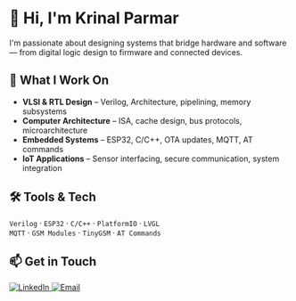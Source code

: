 # 👋 Hi, I'm Krinal Parmar

I'm passionate about designing systems that bridge hardware and software — from digital logic design to firmware and connected devices.

## 🧠 What I Work On

- **VLSI & RTL Design** – Verilog, Architecture, pipelining, memory subsystems  
- **Computer Architecture** – ISA, cache design, bus protocols, microarchitecture  
- **Embedded Systems** – ESP32, C/C++, OTA updates, MQTT, AT commands  
- **IoT Applications** – Sensor interfacing, secure communication, system integration  

## 🛠️ Tools & Tech

`Verilog` · `ESP32` · `C/C++` · `PlatformIO` · `LVGL`  
`MQTT` · `GSM Modules` · `TinyGSM` · `AT Commands`



## 📫 Get in Touch


<a href="https://www.linkedin.com/in/krinal-parmar-75a069249/" target="_blank">
  <img src="https://img.shields.io/badge/-LinkedIn-0A66C2?style=flat&logo=linkedin&logoColor=white" alt="LinkedIn"/>
</a>
<a href="mailto:krinal.nileshparmar@gmail.com" target="_blank">
  <img src="https://img.shields.io/badge/-Email-D14836?style=flat&logo=gmail&logoColor=white" alt="Email"/>
</a>
